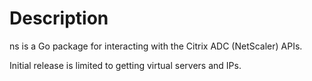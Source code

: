 # Description
ns is a Go package for interacting with the Citrix ADC (NetScaler) APIs.

Initial release is limited to getting virtual servers and IPs.